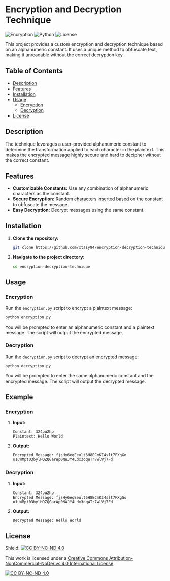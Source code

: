 # Encryption and Decryption Technique

![Encryption](https://img.shields.io/badge/Encryption-Algorithm-blue)
![Python](https://img.shields.io/badge/Python-3.8%2B-brightgreen)
![License](https://licensebuttons.net/l/by-nc-nd/4.0/88x31.png)

This project provides a custom encryption and decryption technique based on an alphanumeric constant. It uses a unique method to obfuscate text, making it unreadable without the correct decryption key.

## Table of Contents

- [Description](#description)
- [Features](#features)
- [Installation](#installation)
- [Usage](#usage)
  - [Encryption](#encryption)
  - [Decryption](#decryption)
- [License](#license)

## Description

The technique leverages a user-provided alphanumeric constant to determine the transformation applied to each character in the plaintext. This makes the encrypted message highly secure and hard to decipher without the correct constant.

## Features

- **Customizable Constants:** Use any combination of alphanumeric characters as the constant.
- **Secure Encryption:** Random characters inserted based on the constant to obfuscate the message.
- **Easy Decryption:** Decrypt messages using the same constant.

## Installation

1. **Clone the repository:**
   ```sh
   git clone https://github.com/xtasy94/encryption-decryption-technique.git
   ```
2. **Navigate to the project directory:**
   ```sh
   cd encryption-decryption-technique
   ```

## Usage

### Encryption

Run the `encryption.py` script to encrypt a plaintext message:
```sh
python encryption.py
```
You will be prompted to enter an alphanumeric constant and a plaintext message. The script will output the encrypted message.

### Decryption

Run the `decryption.py` script to decrypt an encrypted message:
```sh
python decryption.py
```
You will be prompted to enter the same alphanumeric constant and the encrypted message. The script will output the decrypted message.

## Example

### Encryption

1. **Input:**
   ```
   Constant: 324pu2hp
   Plaintext: Hello World
   ```
2. **Output:**
   ```
   Encrypted Message: fjsHy6eqEeult6H8ECmKI4slt7FXgGo   o1uWMpt03bylHQZQGarWp0NWJY4Ldx3oqWTr7wlVj7Fd
   ```

### Decryption

1. **Input:**
   ```
   Constant: 324pu2hp
   Encrypted Message: fjsHy6eqEeult6H8ECmKI4slt7FXgGo   o1uWMpt03bylHQZQGarWp0NWJY4Ldx3oqWTr7wlVj7Fd
   ```
2. **Output:**
   ```
   Decrypted Message: Hello World
   ```

## License

Shield: [![CC BY-NC-ND 4.0][cc-by-nc-nd-shield]][cc-by-nc-nd]

This work is licensed under a
[Creative Commons Attribution-NonCommercial-NoDerivs 4.0 International License][cc-by-nc-nd].

[![CC BY-NC-ND 4.0][cc-by-nc-nd-image]][cc-by-nc-nd]

[cc-by-nc-nd]: http://creativecommons.org/licenses/by-nc-nd/4.0/
[cc-by-nc-nd-image]: https://licensebuttons.net/l/by-nc-nd/4.0/88x31.png
[cc-by-nc-nd-shield]: https://img.shields.io/badge/License-CC%20BY--NC--ND%204.0-lightgrey.svg
